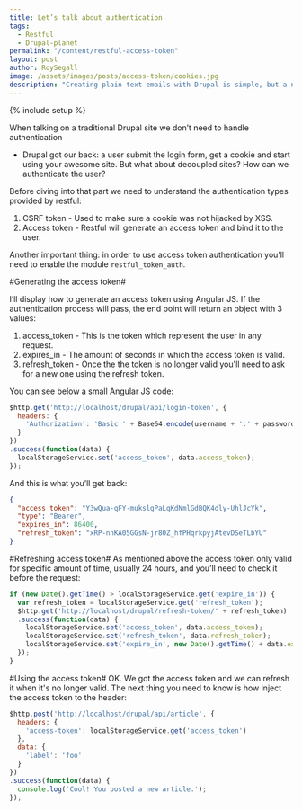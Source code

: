 ```yaml
---
title: Let’s talk about authentication
tags:
  - Restful
  - Drupal-planet
permalink: "/content/restful-access-token"
layout: post
author: RoySegall
image: /assets/images/posts/access-token/cookies.jpg
description: "Creating plain text emails with Drupal is simple, but a nicely designed message with unique design and dynamic content, can get complicated. This post explains how to make beautiful, dynamic emails using Drupal."
---
```


{% include setup %}

When talking on a traditional Drupal site we don’t need to handle authentication
- Drupal got our back: a user submit the login form, get a cookie and start
using your awesome site. But what about decoupled sites? How can we authenticate
the user?

Before diving into that part we need to understand the authentication types
provided by restful:

  1. CSRF token - Used to make sure a cookie was not hijacked by XSS.
  2. Access token - Restful will generate an access token and bind it to the
  user.

<!-- more -->

Another important thing: in order to use access token authentication you’ll need
to enable the module `restful_token_auth`.

#Generating the access token#

I’ll display how to generate an access token using Angular JS. If the
authentication process will pass, the end point will return an object with 3
values:

  1. access_token - This is the token which represent the user in any request.
  2. expires_in - The amount of seconds in which the access token is valid.
  3. refresh_token - Once the the token is no longer valid you'll need to ask
  for a new one using the refresh token.

You can see below a small Angular JS code:

```javascript
$http.get('http://localhost/drupal/api/login-token', {
  headers: {
    'Authorization': 'Basic ' + Base64.encode(username + ':' + password)
  }
})
.success(function(data) {
  localStorageService.set('access_token', data.access_token);
});
```

And this is what you’ll get back:

```json
{
  "access_token": "Y3wQua-qFY-mukslgPaLqKdNmlGdBQK4dly-UhlJcYk",
  "type": "Bearer",
  "expires_in": 86400,
  "refresh_token": "xRP-nnKA05GGsN-jr80Z_hfPHqrkpyjAtevDSeTLbYU"
}
```

#Refreshing access token#
As mentioned above the access token only valid for specific amount of time,
usually 24 hours, and you’ll need to check it before the request:

```javascript
if (new Date().getTime() > localStorageService.get('expire_in')) {
  var refresh_token = localStorageService.get('refresh_token');
  $http.get('http://localhost/drupal/refresh-token/' + refresh_token)
  .success(function(data) {
    localStorageService.set('access_token', data.access_token);
    localStorageService.set('refresh_token', data.refresh_token);
    localStorageService.set('expire_in', new Date().getTime() + data.expires_in);
  });
}
```

#Using the access token#
OK. We got the access token and we can refresh it when it's no longer valid. The
next thing you need to know is how inject the access token to the header:

```javascript
$http.post('http://localhost/drupal/api/article', {
  headers: {
    'access-token': localStorageService.get('access_token')
  },
  data: {
    'label': 'foo'
  }
})
.success(function(data) {
  console.log('Cool! You posted a new article.');
});
```
